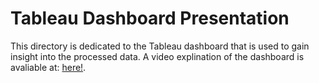 # Tableau Dashboard Presentation

This directory is dedicated to the Tableau dashboard that is used to gain insight into the processed data. A video explination of the dashboard is avaliable at: [here!](https://youtu.be/2tMG1D5jQ3M).